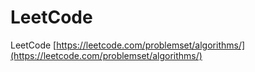 # LeetCode
LeetCode
[https://leetcode.com/problemset/algorithms/](https://leetcode.com/problemset/algorithms/)